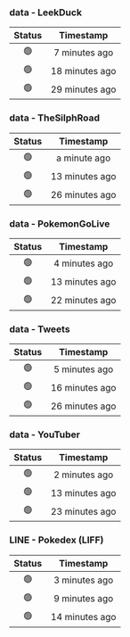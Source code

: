 ### data - LeekDuck
| Status | Timestamp |
|:------:|:---------:|
| 🟢 | 7 minutes ago |
| 🟢 | 18 minutes ago |
| 🟢 | 29 minutes ago |

### data - TheSilphRoad
| Status | Timestamp |
|:------:|:---------:|
| 🟢 | a minute ago |
| 🟢 | 13 minutes ago |
| 🟢 | 26 minutes ago |

### data - PokemonGoLive
| Status | Timestamp |
|:------:|:---------:|
| 🟢 | 4 minutes ago |
| 🟢 | 13 minutes ago |
| 🟢 | 22 minutes ago |

### data - Tweets
| Status | Timestamp |
|:------:|:---------:|
| 🟢 | 5 minutes ago |
| 🟢 | 16 minutes ago |
| 🟢 | 26 minutes ago |

### data - YouTuber
| Status | Timestamp |
|:------:|:---------:|
| 🟢 | 2 minutes ago |
| 🟢 | 13 minutes ago |
| 🟢 | 23 minutes ago |

### LINE - Pokedex (LIFF)
| Status | Timestamp |
|:------:|:---------:|
| 🟢 | 3 minutes ago |
| 🟢 | 9 minutes ago |
| 🟢 | 14 minutes ago |

